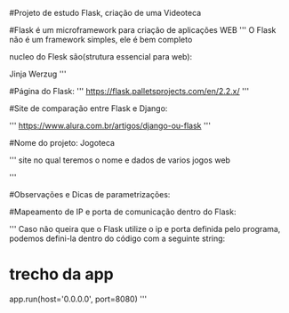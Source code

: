 #Projeto de estudo Flask, criação de uma Videoteca

#Flask é um microframework para criação de aplicações WEB
'''
O Flask não é um framework simples, ele é bem completo

nucleo do Flesk são(strutura essencial para web):

Jinja
Werzug
'''




#Página do Flask:
'''
https://flask.palletsprojects.com/en/2.2.x/
'''

#Site de comparação entre Flask e Django:

'''
https://www.alura.com.br/artigos/django-ou-flask
'''

#Nome do projeto: Jogoteca

'''
site no qual teremos o nome e dados de varios jogos web

'''

#Observações e Dicas de parametrizações:


#Mapeamento de IP e porta de comunicação dentro do Flask:

'''
Caso não queira que o Flask utilize o ip e porta definida pelo programa, podemos defini-la dentro do código com a seguinte string:

# trecho da app
app.run(host='0.0.0.0', port=8080)
'''